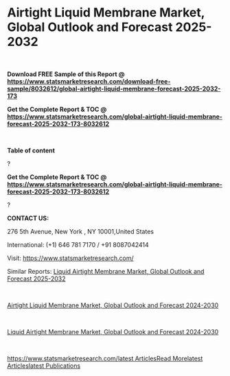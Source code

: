 <h1>Airtight Liquid Membrane Market, Global Outlook and Forecast 2025-2032</h1><br/><p><strong>Download FREE Sample of this Report @ <a href="https://www.statsmarketresearch.com/download-free-sample/8032612/global-airtight-liquid-membrane-forecast-2025-2032-173">https://www.statsmarketresearch.com/download-free-sample/8032612/global-airtight-liquid-membrane-forecast-2025-2032-173</a></strong></p>
 
 
 
 <div><b>Get the Complete Report & TOC @ <a href="https://www.statsmarketresearch.com/global-airtight-liquid-membrane-forecast-2025-2032-173-8032612">https://www.statsmarketresearch.com/global-airtight-liquid-membrane-forecast-2025-2032-173-8032612</a></b></div>
 
 
 
 <p><br />
 
 <b>Table of content</b></p>
 
 
 
 <p>? </p>
 
 
 
 <div><b>Get the Complete Report & TOC @ <a href="https://www.statsmarketresearch.com/global-airtight-liquid-membrane-forecast-2025-2032-173-8032612">https://www.statsmarketresearch.com/global-airtight-liquid-membrane-forecast-2025-2032-173-8032612</a></b></div>
 
 
 
 <p>? </p>
 
 
 
 <p><b>CONTACT US:</b><br />
 
 276 5th Avenue, New York , NY 10001,United States<br />
 
 International: (+1) 646 781 7170 / +91 8087042414<br />
 
 Visit: <a href="https://www.statsmarketresearch.com/">https://www.statsmarketresearch.com/</a><br />
 
 Similar Reports: <a href="https://www.statsmarketresearch.com/global-airtight-liquid-membrane-forecast-2025-2032-173-8032612">Liquid Airtight Membrane Market, Global Outlook and Forecast 2025-2032</a><br />
 
 <br />
 
 <a href="https://www.statsmarketresearch.com/global-airtight-liquid-membrane-forecast-2025-2032-173-8032612">Airtight Liquid Membrane Market, Global Outlook and Forecast 2024-2030</a><br />
 
 <br />
 
 <a href="https://www.statsmarketresearch.com/global-airtight-liquid-membrane-forecast-2025-2032-173-8032612">Liquid Airtight Membrane Market, Global Outlook and Forecast 2024-2030</a><br />
 
 <br />
 
 <a href="https://gyeongbokgung.com">https://www.statsmarketresearch.com/</a><a href="https://hallyeomaritime.com">latest Articles</a><a href="https://jingwansa.com">Read More</a><a href="https://nguoiviet.jp/">latest Articles</a><a href="https://www.intelmarketresearch.com/">latest Publications</a></p>
